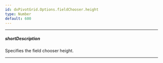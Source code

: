```yaml
---
id: dxPivotGrid.Options.fieldChooser.height
type: Number
default: 600
---
```

---
##### shortDescription
Specifies the field chooser height.

---
